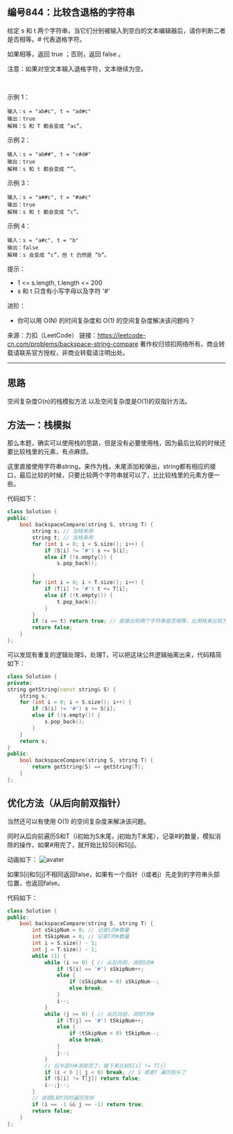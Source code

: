 ## 编号844：比较含退格的字符串

给定 s 和 t 两个字符串，当它们分别被输入到空白的文本编辑器后，请你判断二者是否相等。# 代表退格字符。

如果相等，返回 true ；否则，返回 false 。

注意：如果对空文本输入退格字符，文本继续为空。

 

示例 1：
```
输入：s = "ab#c", t = "ad#c"
输出：true
解释：S 和 T 都会变成 “ac”。
```
示例 2：
```
输入：s = "ab##", t = "c#d#"
输出：true
解释：s 和 t 都会变成 “”。
```
示例 3：
```
输入：s = "a##c", t = "#a#c"
输出：true
解释：s 和 t 都会变成 “c”。
```
示例 4：
```
输入：s = "a#c", t = "b"
输出：false
解释：s 会变成 “c”，但 t 仍然是 “b”。 
```
提示：

* 1 <= s.length, t.length <= 200
* s 和 t 只含有小写字母以及字符 '#'
 

进阶：

* 你可以用 O(N) 的时间复杂度和 O(1) 的空间复杂度解决该问题吗？

来源：力扣（LeetCode）
链接：https://leetcode-cn.com/problems/backspace-string-compare
著作权归领扣网络所有。商业转载请联系官方授权，非商业转载请注明出处。

---
## 思路
空间复杂度O(n)的栈模拟方法 以及空间复杂度是O(1)的双指针方法。

## 方法一：栈模拟

那么本题，确实可以使用栈的思路，但是没有必要使用栈，因为最后比较的时候还要比较栈里的元素，有点麻烦。

这里直接使用字符串string，来作为栈，末尾添加和弹出，string都有相应的接口，最后比较的时候，只要比较两个字符串就可以了，比比较栈里的元素方便一些。

代码如下：
```c++
class Solution {
public:
    bool backspaceCompare(string S, string T) {
        string s; // 当栈来用
        string t; // 当栈来用
        for (int i = 0; i < S.size(); i++) {
            if (S[i] != '#') s += S[i];
            else if (!s.empty()) {
                s.pop_back();

        }
        for (int i = 0; i < T.size(); i++) {
            if (T[i] != '#') t += T[i];
            else if (!t.empty()) {
                t.pop_back();
            }
        }
        if (s == t) return true; // 直接比较两个字符串是否相等，比用栈来比较方便多了
        return false;
    }
};
```

可以发现有重复的逻辑处理S，处理T，可以把这块公共逻辑抽离出来，代码精简如下：
```c++
class Solution {
private:
string getString(const string& S) {
    string s;
    for (int i = 0; i < S.size(); i++) {
        if (S[i] != '#') s += S[i];
        else if (!s.empty()) {
            s.pop_back();
        }
    }
    return s;
}
public:
    bool backspaceCompare(string S, string T) {
        return getString(S) == getString(T);
    }
};
```

## 优化方法（从后向前双指针）

当然还可以有使用 O(1) 的空间复杂度来解决该问题。

同时从后向前遍历S和T（i初始为S末尾，j初始为T末尾），记录#的数量，模拟消除的操作，如果#用完了，就开始比较S[i]和S[j]。

动画如下：
![avater](https://camo.githubusercontent.com/7e8b6ba5fb7b3c53a9a8e1c882e4f7503b7a2cc303c422dffb4de51920dd9c0e/68747470733a2f2f636f64652d7468696e6b696e672e63646e2e626365626f732e636f6d2f676966732f3834342ee6af94e8be83e590abe98080e6a0bce79a84e5ad97e7aca6e4b8b22e676966)

如果S[i]和S[j]不相同返回false，如果有一个指针（i或者j）先走到的字符串头部位置，也返回false。

代码如下：
```c++
class Solution {
public:
    bool backspaceCompare(string S, string T) {
        int sSkipNum = 0; // 记录S的#数量
        int tSkipNum = 0; // 记录T的#数量
        int i = S.size() - 1;
        int j = T.size() - 1;
        while (1) {
            while (i >= 0) { // 从后向前，消除S的#
                if (S[i] == '#') sSkipNum++;
                else {
                    if (sSkipNum > 0) sSkipNum--;
                    else break;
                }
                i--;
            }
            while (j >= 0) { // 从后向前，消除T的#
                if (T[j] == '#') tSkipNum++;
                else {
                    if (tSkipNum > 0) tSkipNum--;
                    else break;
                }
                j--;
            }
            // 后半部分#消除完了，接下来比较S[i] != T[j]
            if (i < 0 || j < 0) break; // S 或者T 遍历到头了
            if (S[i] != T[j]) return false;
            i--;j--;
        }
        // 说明S和T同时遍历完毕
        if (i == -1 && j == -1) return true;
        return false;
    }
};
```